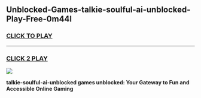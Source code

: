 
## Unblocked-Games-talkie-soulful-ai-unblocked-Play-Free-0m44l
<h3>
<a href="https://premium76.site?title=talkie-soulful-ai-unblocked&ref=23A">CLICK TO PLAY</a></h3>
<hr>

<h3>
<a href="https://premium76.site?title=talkie-soulful-ai-unblocked&ref=23A">CLICK 2 PLAY</a>
  
</h3>

<a href="https://premium76.site?title=talkie-soulful-ai-unblocked&ref=23A"><img src="https://clearcache.store/games.png"></a>


**talkie-soulful-ai-unblocked games unblocked: Your Gateway to Fun and Accessible Online Gaming**
